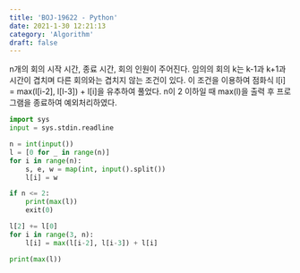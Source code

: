 ```yaml
---
title: 'BOJ-19622 - Python'
date: 2021-1-30 12:21:13
category: 'Algorithm'
draft: false
---
```

n개의 회의 시작 시간, 종료 시간, 회의 인원이 주어진다. 임의의 회의 k는 k-1과 k+1과 시간이 겹치며 다른 회의와는 겹치지 않는 조건이 있다. 이 조건을 이용하여 점화식 l[i] = max(l[i-2], l[l-3]) + l[i]을 유추하여 풀었다. n이 2 이하일 때 max(l)을 출력 후 프로그램을 종료하여 예외처리하였다.
```python
import sys
input = sys.stdin.readline

n = int(input())
l = [0 for _ in range(n)]
for i in range(n):
    s, e, w = map(int, input().split())
    l[i] = w

if n <= 2:
    print(max(l))
    exit(0)

l[2] += l[0]
for i in range(3, n):
    l[i] = max(l[i-2], l[i-3]) + l[i]

print(max(l))

```